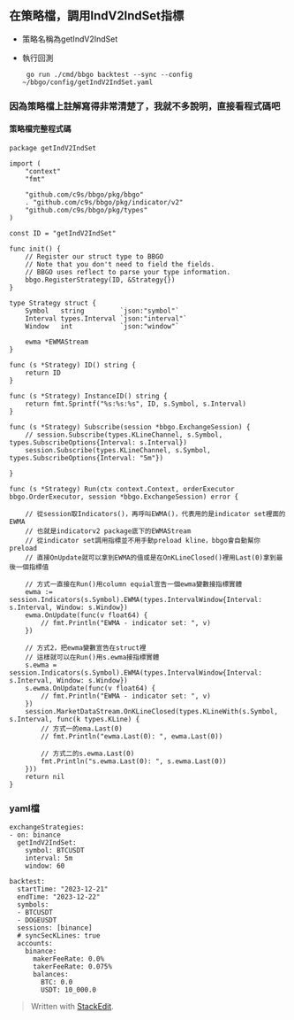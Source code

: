 ## 在策略檔，調用IndV2IndSet指標

*   策略名稱為getIndV2IndSet
    
*   執行回測
    
         go run ./cmd/bbgo backtest --sync --config ~/bbgo/config/getIndV2IndSet.yaml
        
    

### 因為策略檔上註解寫得非常清楚了，我就不多說明，直接看程式碼吧

#### 策略檔完整程式碼

    package getIndV2IndSet
    
    import (
    	"context"
    	"fmt"
    
    	"github.com/c9s/bbgo/pkg/bbgo"
    	. "github.com/c9s/bbgo/pkg/indicator/v2"
    	"github.com/c9s/bbgo/pkg/types"
    )
    
    const ID = "getIndV2IndSet"
    
    func init() {
    	// Register our struct type to BBGO
    	// Note that you don't need to field the fields.
    	// BBGO uses reflect to parse your type information.
    	bbgo.RegisterStrategy(ID, &Strategy{})
    }
    
    type Strategy struct {
    	Symbol   string         `json:"symbol"`
    	Interval types.Interval `json:"interval"`
    	Window   int            `json:"window"`
    
    	ewma *EWMAStream
    }
    
    func (s *Strategy) ID() string {
    	return ID
    }
    
    func (s *Strategy) InstanceID() string {
    	return fmt.Sprintf("%s:%s:%s", ID, s.Symbol, s.Interval)
    }
    
    func (s *Strategy) Subscribe(session *bbgo.ExchangeSession) {
    	// session.Subscribe(types.KLineChannel, s.Symbol, types.SubscribeOptions{Interval: s.Interval})
    	session.Subscribe(types.KLineChannel, s.Symbol, types.SubscribeOptions{Interval: "5m"})
    
    }
    
    func (s *Strategy) Run(ctx context.Context, orderExecutor bbgo.OrderExecutor, session *bbgo.ExchangeSession) error {
    
    	// 從session取Indicators()，再呼叫EWMA()，代表用的是indicator set裡面的EWMA
    	// 也就是indicatorv2 package底下的EWMAStream
    	// 從indicator set調用指標並不用手動preload kline，bbgo會自動幫你preload
    	// 直接OnUpdate就可以拿到EWMA的值或是在OnKLineClosed()裡用Last(0)拿到最後一個指標值
    
    	// 方式一直接在Run()用column equial宣告一個ewma變數接指標實體
    	ewma := session.Indicators(s.Symbol).EWMA(types.IntervalWindow{Interval: s.Interval, Window: s.Window})
    	ewma.OnUpdate(func(v float64) {
    		// fmt.Println("EWMA - indicator set: ", v)
    	})
    
    	// 方式2，把ewma變數宣告在struct裡
    	// 這樣就可以在Run()用s.ewma接指標實體
    	s.ewma = session.Indicators(s.Symbol).EWMA(types.IntervalWindow{Interval: s.Interval, Window: s.Window})
    	s.ewma.OnUpdate(func(v float64) {
    		// fmt.Println("EWMA - indicator set: ", v)
    	})
    	session.MarketDataStream.OnKLineClosed(types.KLineWith(s.Symbol, s.Interval, func(k types.KLine) {
    		// 方式一的ema.Last(0)
    		// fmt.Println("ewma.Last(0): ", ewma.Last(0))
    
    		// 方式二的s.ewma.Last(0)
    		fmt.Println("s.ewma.Last(0): ", s.ewma.Last(0))
    	}))
    	return nil
    }
    

### yaml檔

    exchangeStrategies:
    - on: binance
      getIndV2IndSet:
        symbol: BTCUSDT
        interval: 5m
        window: 60
          
    backtest:
      startTime: "2023-12-21"
      endTime: "2023-12-22"
      symbols:
      - BTCUSDT
      - DOGEUSDT
      sessions: [binance]
      # syncSecKLines: true
      accounts:
        binance:
          makerFeeRate: 0.0%
          takerFeeRate: 0.075%
          balances:
            BTC: 0.0
            USDT: 10_000.0
    

> Written with [StackEdit](https://stackedit.io/).